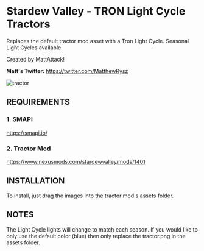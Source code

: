 # Stardew Valley - TRON Light Cycle Tractors
Replaces the default tractor mod asset with a Tron Light Cycle. Seasonal Light Cycles available.

Created by MattAttack!

**Matt's Twitter:** https://twitter.com/MatthewRysz

![tractor](https://imgur.com/a/5WpvVRo)

## REQUIREMENTS

### 1. SMAPI
https://smapi.io/

### 2. Tractor Mod
https://www.nexusmods.com/stardewvalley/mods/1401

## INSTALLATION

To install, just drag the images into the tractor mod's assets folder.

## NOTES

The Light Cycle lights will change to match each season. If you would like to only use the default color (blue) then only replace the tractor.png in the assets folder.
